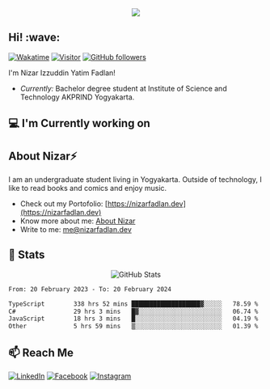 <div align="center">
  <a href="https://github.com/nizarfadlan">
      <img src="https://readme-typing-svg.herokuapp.com?color=6A5CB6&center=true&vCenter=true&lines=Belajar+itu+harus;Pintar+itu+bonus">
  </a>
</div>

<h2>
  Hi! :wave:
</h2>

[![Wakatime](https://wakatime.com/badge/user/b58ec643-eaf9-47b9-b755-cba1ef70cda2.svg)](https://wakatime.com/@b58ec643-eaf9-47b9-b755-cba1ef70cda2)
[![Visitor](https://visitor-badge.laobi.icu/badge?page_id=nizarfadlan&right_color=%236A5CB6&right_text=white)](https://github.com/nizarfadlan) [![GitHub followers](https://img.shields.io/github/followers/nizarfadlan.svg?style=social&label=Follow)](https://github.com/nizarfadlan?tab=followers)

I'm Nizar Izzuddin Yatim Fadlan! 
- <i>Currently:</i> Bachelor degree student at Institute of Science and Technology AKPRIND Yogyakarta. 

## 💻 I'm Currently working on
<!---
- Software Engineering at <i> Refourma.com </i>. As a chatbot and backend developer, focusing on using NestJS as a backend.
-->

## About Nizar⚡

I am an undergraduate student living in Yogyakarta. Outside of technology, I like to read books and comics and enjoy music.

- Check out my Portofolio: [https://nizarfadlan.dev](https://nizarfadlan.dev)
- Know more about me: [About Nizar](https://nizarfadlan.dev/about)
- Write to me: [me@nizarfadlan.dev](mailto:me@nizarfadlan.dev)

## 👀 Stats
<div align="center">  
  <img src="https://github-readme-stats.vercel.app/api?username=nizarfadlan&show_icons=true&bg_color=6A5CB6&icon_color=ffffff&text_color=ffffff&title_color=ffffff&hide_border=true" alt="GitHub Stats" />
</div>

<!--START_SECTION:waka-->

```txt
From: 20 February 2023 - To: 20 February 2024

TypeScript        338 hrs 52 mins ███████████████████▓░░░░░   78.59 %
C#                29 hrs 3 mins   █▓░░░░░░░░░░░░░░░░░░░░░░░   06.74 %
JavaScript        18 hrs 3 mins   █░░░░░░░░░░░░░░░░░░░░░░░░   04.19 %
Other             5 hrs 59 mins   ▒░░░░░░░░░░░░░░░░░░░░░░░░   01.39 %
```

<!--END_SECTION:waka-->


## 📫 Reach Me
[![LinkedIn](https://img.shields.io/badge/-LinkedIn-6A5CB6?style=flat&logo=Linkedin&logoColor=white)](https://www.linkedin.com/in/nizariyf)
[![Facebook](https://img.shields.io/badge/-Facebook-6A5CB6?style=flat&logo=Facebook&logoColor=white)](https://www.facebook.com/nfitec/)
[![Instagram](https://img.shields.io/badge/-Instagram-6A5CB6?style=flat&logo=Instagram&logoColor=white)](https://www.instagram.com/nizariyf_/)
